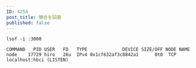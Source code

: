 ```yaml
---
ID: 4254
post_title: 競合を回避
published: false
---
```

<pre><code>lsof -i :3000
</code></pre>

<pre><code>COMMAND   PID USER   FD   TYPE             DEVICE SIZE/OFF NODE NAME
node    17729 hiro   26u  IPv4 0x1cf632af3c8842a1      0t0  TCP localhost:hbci (LISTEN)
</code></pre>